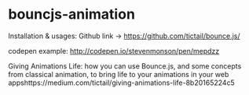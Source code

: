 # bouncjs-animation

Installation & usages: 
Github link -> https://github.com/tictail/bounce.js/

codepen example:
http://codepen.io/stevenmonson/pen/mepdzz

Giving Animations Life:
how you can use Bounce.js, and some concepts from classical animation, to bring life to your animations in your web appshttps://medium.com/tictail/giving-animations-life-8b20165224c5
